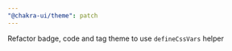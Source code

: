 ```yaml
---
"@chakra-ui/theme": patch
---
```


Refactor badge, code and tag theme to use `defineCssVars` helper

